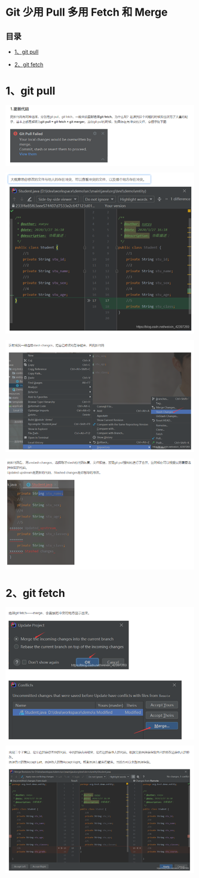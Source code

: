 # Git 少用 Pull 多用 Fetch 和 Merge

## 目录

*   [1、git pull](#1git-pull)

*   [2、git fetch](#2git-fetch)

# 1、git pull

![](image/image_qIpLFa1NKz.png)

![](image/image_lss8OBYTlN.png)

![](image/image_LSgL23EOHo.png)

![](image/image_4X_Ore3yUS.png)

# 2、git fetch

![](image/image_ShU4fw9V5i.png)

![](image/image_6uTh42zlwU.png)
